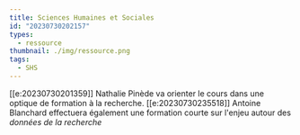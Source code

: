 ```yaml
---
title: Sciences Humaines et Sociales
id: "20230730202157"
types:
  - ressource
thumbnail: ./img/ressource.png
tags:
  - SHS
---
```


[[e:20230730201359]] Nathalie Pinède va orienter le cours dans une optique de formation à la recherche.
[[e:20230730235518]] Antoine Blanchard effectuera également une formation courte sur l'enjeu autour des *données de la recherche*